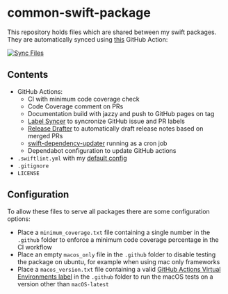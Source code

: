 # common-swift-package

This repository holds files which are shared between my swift packages. They are automatically synced using [this](https://github.com/BetaHuhn/repo-file-sync-action) GitHub Action:

[![Sync Files](https://github.com/Nef10/common-swift-package/actions/workflows/sync.yml/badge.svg)](https://github.com/Nef10/common-swift-package/actions/workflows/sync.yml)

## Contents

* GitHub Actions:
  * CI with minimum code coverage check
  * Code Coverage comment on PRs
  * Documentation build with jazzy and push to GitHub pages on tag
  * [Label Syncer](https://github.com/micnncim/action-label-syncer) to syncronize GitHub issue and PR labels
  * [Release Drafter](https://github.com/release-drafter/release-drafter) to automatically draft release notes based on merged PRs
  * [swift-dependency-updater](https://github.com/Nef10/swift-dependency-updater) running as a cron job
  * Dependabot configuration to update GitHub actions
* `.swiftlint.yml` with my [default config](https://github.com/Nef10/swiftlint-config)
* `.gitignore`
* `LICENSE`

## Configuration

To allow these files to serve all packages there are some configuration options:

* Place a `minimum_coverage.txt` file containing a single number in the `.github` folder to enforce a minimum code coverage percentage in the CI workflow
* Place an empty `macos_only` file in the `.github` folder to disable testing the package on ubuntu, for example when using mac only frameworks
* Place a `macos_version.txt` file containing a valid [GitHub Actions Virtual Environments label](https://github.com/actions/virtual-environments/tree/main) in the `.github` folder to run the macOS tests on a version other than `macOS-latest`
